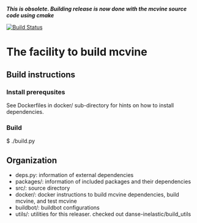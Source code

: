 **_This is obsolete. Building release is now done with the mcvine source code using cmake_**

[![Build Status](https://travis-ci.org/mcvine/releaser.svg?branch=master)](https://travis-ci.org/mcvine/releaser)

# The facility to build mcvine
## Build instructions
### Install prerequsites

See Dockerfiles in docker/ sub-directory for hints on how to install dependencies.

### Build

  $ ./build.py

## Organization

* deps.py: information of external dependencies 
* packages/: information of included packages and their dependencies
* src/: source directory
* docker/: docker instructions to build mcvine dependencies, build mcvine, and test mcvine
* buildbot/: buildbot configurations
* utils/: utilities for this releaser. checked out danse-inelastic/build_utils
